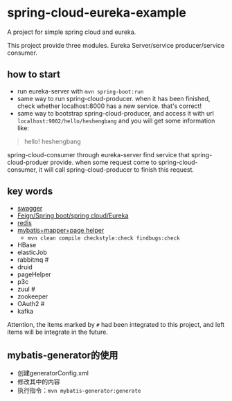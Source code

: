 # spring-cloud-eureka-example
A project for simple spring cloud and eureka.

This project provide three modules. Eureka Server/service producer/service consumer.


## how to start
- run eureka-server with `mvn spring-boot:run`
- same way to run spring-cloud-producer. when it has been finished, check whether localhost:8000 has a new service. that's correct!
- same way to bootstrap spring-cloud-producer, and access it with url `localhost:9002/hello/heshengbang` and you will get some information like:
> hello! heshengbang

spring-cloud-consumer through eureka-server find service that spring-cloud-produer provide. when some request come to spring-cloud-consumer, it will call spring-cloud-producer to finish this request.

## key words
- [swagger](https://github.com/heshengbang/spring-cloud-example/tree/master/swagger-example)
- [Feign/Spring boot/spring cloud/Eureka](https://github.com/heshengbang/spring-cloud-example/tree/master/feign-example)
- [redis](https://github.com/heshengbang/spring-cloud-example/tree/master/redis-example)
- [mybatis+mapper+page helper](https://github.com/heshengbang/spring-cloud-example/tree/master/mybatis-example)
	- `mvn clean compile checkstyle:check findbugs:check`
- HBase
- elasticJob
- rabbitmq #
- druid
- pageHelper
- p3c
- zuul #
- zookeeper
- OAuth2 #
- kafka


Attention, the items marked by `#` had been integrated to this project, and left items will be integrate in the future.

## mybatis-generator的使用
- 创建generatorConfig.xml
- 修改其中的内容
- 执行指令：`mvn mybatis-generator:generate`